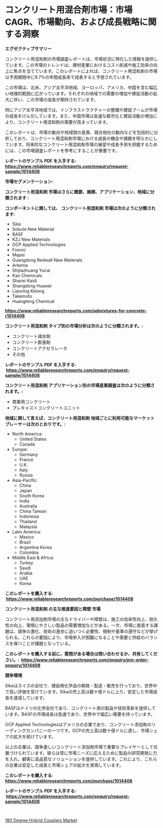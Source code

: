 <p><h1>コンクリート用混合剤市場：市場CAGR、市場動向、および成長戦略に関する洞察</h1></p><p><strong>エグゼクティブサマリー</strong></p>
<p><p>コンクリート用混和剤の市場調査レポートは、市場状況に特化した情報を提供しています。この市場のトレンドは、建材産業におけるコスト削減や施工効率の向上に焦点を当てています。このレポートによれば、コンクリート用混和剤の市場は予測期間中に9.7%の年間成長率で成長すると予想されています。</p><p>この市場は、北米、アジア太平洋地域、ヨーロッパ、アメリカ、中国を含む幅広い地理的範囲に広がっています。それぞれの地域での需要の増加や建設活動の拡大に伴い、この市場の成長が期待されています。</p><p>特にアジア太平洋地域では、インフラストラクチャーの整備や建設ブームが市場の成長をけん引しています。また、中国市場は急速な都市化と建設活動の増加により、コンクリート用混和剤の需要が高まっています。</p><p>このレポートは、市場の動向や地域間の差異、競合他社の動向などを包括的に分析しており、コンクリート用混和剤市場における成長の機会や課題を明らかにしています。将来的なコンクリート用混和剤市場の展望や成長予測を把握するためには、この市場調査レポートを参考にすることが重要です。</p></p>
<p><strong>レポートのサンプル PDF を入手する: <a href="https://www.reliableresearchreports.com/enquiry/request-sample/1014408">https://www.reliableresearchreports.com/enquiry/request-sample/1014408</a></strong></p>
<p><strong>市場セグメンテーション:</strong></p>
<p><strong> コンクリート用混和剤 市場はさらに概要、展開、アプリケーション、地域に分類されます :</strong></p>
<p><strong>コンポーネントに関しては、 コンクリート用混和剤 市場は次のように分類されます: &nbsp;</strong></p>
<p><ul><li>Sika</li><li>Sobute New Material</li><li>BASF</li><li>KZJ New Materials</li><li>GCP Applied Technologies</li><li>Fosroc</li><li>Mapei</li><li>Guangdong Redwall New Materials</li><li>Arkema</li><li>Shijiazhuang Yucai</li><li>Kao Chemicals</li><li>Shanxi Kaidi</li><li>Shangdong Huawei</li><li>Liaoning Kelong</li><li>Takemoto</li><li>Huangteng Chemical</li></ul></p>
<p><strong><a href="https://www.reliableresearchreports.com/admixtures-for-concrete-r1014408">https://www.reliableresearchreports.com/admixtures-for-concrete-r1014408</a></strong></p>
<p><strong> コンクリート用混和剤 タイプ別の市場分析は次のように分類されます。:</strong></p>
<p><ul><li>コンクリート減水剤</li><li>コンクリート膨張剤</li><li>コンクリートアクセラレータ</li><li>その他</li></ul></p>
<p><strong>レポートのサンプル PDF を入手する: &nbsp;<a href="https://www.reliableresearchreports.com/enquiry/request-sample/1014408">https://www.reliableresearchreports.com/enquiry/request-sample/1014408</a></strong></p>
<p><strong> コンクリート用混和剤 アプリケーション別の市場産業調査は次のように分類されます。:</strong></p>
<p><ul><li>商業用コンクリート</li><li>プレキャストコンクリートユニット</li></ul></p>
<p><strong>地域に関して言えば、コンクリート用混和剤 地域ごとに利用可能なマーケットプレーヤーは次のとおりです。:</strong></p>
<p><ul>
    <li>
        North America:
        <ul>
            <li>United States</li>
            <li>Canada</li>
        </ul>
    </li>
    <li>
        Europe:
        <ul>
            <li>Germany</li>
            <li>France</li>
            <li>U.K.</li>
            <li>Italy</li>
            <li>Russia</li>
        </ul>
    </li>
    <li>
        Asia-Pacific:
        <ul>
            <li>China</li>
            <li>Japan</li>
            <li>South Korea</li>
            <li>India</li>
            <li>Australia</li>
            <li>China Taiwan</li>
            <li>Indonesia</li>
            <li>Thailand</li>
            <li>Malaysia</li>
        </ul>
    </li>
    <li>
        Latin America:
        <ul>
            <li>Mexico</li>
            <li>Brazil</li>
            <li>Argentina Korea</li>
            <li>Colombia</li>
        </ul>
    </li>
    <li>
        Middle East & Africa:
        <ul>
            <li>Turkey</li>
            <li>Saudi</li>
            <li>Arabia</li>
            <li>UAE</li>
            <li>Korea</li>
        </ul>
    </li>
    </ul></p>
<p><strong>このレポートを購入する: &nbsp;<a href="https://www.reliableresearchreports.com/purchase/1014408">https://www.reliableresearchreports.com/purchase/1014408</a></strong></p>
<p><strong>コンクリート用混和剤 の主な推進要因と障壁 市場</strong></p>
<p><p>コンクリート用添加剤市場の主なドライバーや障壁は、施工の効率性向上、耐久性の向上、環境にやさしい製品の需要増加などがある。一方、市場に直面する課題は、競争の激化、技術の進歩に追いつく必要性、規制や基準の遵守などが挙げられる。これらの要因により、市場参入が困難になることや需要と供給のバランスを保つことが課題となっている。</p></p>
<p><strong>このレポートを購入する前に、質問がある場合は問い合わせるか、共有してください。:&nbsp; <a href="https://www.reliableresearchreports.com/enquiry/pre-order-enquiry/1014408">https://www.reliableresearchreports.com/enquiry/pre-order-enquiry/1014408</a></strong></p>
<p><strong>競争環境</strong></p>
<p><p>Sikaはスイスの会社で、建設用化学品の開発・製造・販売を行っており、世界中で高い評価を受けています。Sikaの売上高は数十億ドルに上り、安定した市場成長を達成しています。</p><p>BASFはドイツの化学会社であり、コンクリート用の製品や技術革新を提供しています。BASFの市場成長は急速であり、世界中で幅広い需要を持っています。</p><p>GCP Applied Technologiesはアメリカの企業であり、コンクリート添加剤のリーディングカンパニーの一つです。GCPの売上高は数十億ドルに達し、市場シェアの拡大を続けています。</p><p>以上の企業は、競争激しいコンクリート添加剤市場で重要なプレイヤーとして位置づけられています。彼らは常に市場ニーズに応えるために製品の研究開発に力を入れ、顧客に高品質なソリューションを提供しています。これにより、これらの企業は安定した成長と市場シェアの拡大を実現しています。</p></p>
<p><strong>このレポートを購入する: &nbsp; <a href="https://www.reliableresearchreports.com/purchase/1014408">https://www.reliableresearchreports.com/purchase/1014408</a></strong></p>
<p><strong>レポートのサンプル PDF を入手する: &nbsp;<a href="https://www.reliableresearchreports.com/enquiry/request-sample/1014408">https://www.reliableresearchreports.com/enquiry/request-sample/1014408</a></strong><strong></strong></p>
<p>&nbsp;</p>
<p><p><a href="https://cautious-neon-760.notion.site/180-Degree-Hybrid-Couplers-Market-Trends-and-Market-Analysis-forecasted-for-period-2024-2031-5a673a45ff5e40c9a828d597a4051336">180 Degree Hybrid Couplers Market</a></p></p>